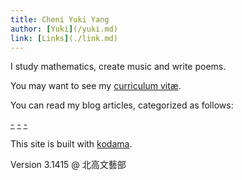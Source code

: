 ```yaml
---
title: Cheni Yuki Yang
author: [Yuki](/yuki.md)
link: [Links](./link.md)
---
```


I study mathematics, create music and write poems.

You may want to see my [curriculum vitæ](/cv.md).

[](/contact.md#:embed)

You can read my blog articles, categorized as follows:

[-](/landscape/index.md#:embed)
[-](/uta/index.md#:embed)
[-](/blechtrommel/index.md#:embed)

This site is built with [kodama](https://github.com/kokic/kodama).

Version 3.1415 @ 北高文藝部